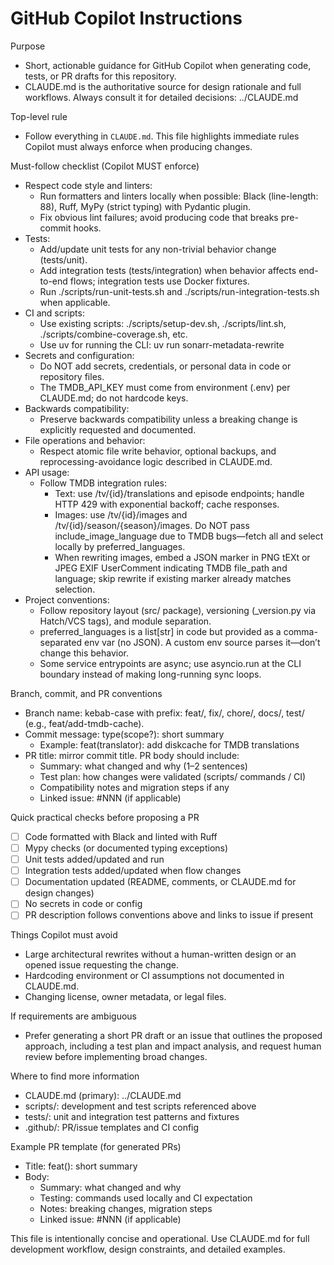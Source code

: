 # GitHub Copilot Instructions

Purpose
- Short, actionable guidance for GitHub Copilot when generating code, tests, or PR drafts for this repository.
- CLAUDE.md is the authoritative source for design rationale and full workflows. Always consult it for detailed decisions: ../CLAUDE.md

Top-level rule
- Follow everything in `CLAUDE.md`. This file highlights immediate rules Copilot must always enforce when producing changes.

Must-follow checklist (Copilot MUST enforce)
- Respect code style and linters:
  - Run formatters and linters locally when possible: Black (line-length: 88), Ruff, MyPy (strict typing) with Pydantic plugin.
  - Fix obvious lint failures; avoid producing code that breaks pre-commit hooks.
- Tests:
  - Add/update unit tests for any non-trivial behavior change (tests/unit).
  - Add integration tests (tests/integration) when behavior affects end-to-end flows; integration tests use Docker fixtures.
  - Run ./scripts/run-unit-tests.sh and ./scripts/run-integration-tests.sh when applicable.
- CI and scripts:
  - Use existing scripts: ./scripts/setup-dev.sh, ./scripts/lint.sh, ./scripts/combine-coverage.sh, etc.
  - Use uv for running the CLI: uv run sonarr-metadata-rewrite
- Secrets and configuration:
  - Do NOT add secrets, credentials, or personal data in code or repository files.
  - The TMDB_API_KEY must come from environment (.env) per CLAUDE.md; do not hardcode keys.
- Backwards compatibility:
  - Preserve backwards compatibility unless a breaking change is explicitly requested and documented.
- File operations and behavior:
  - Respect atomic file write behavior, optional backups, and reprocessing-avoidance logic described in CLAUDE.md.
- API usage:
  - Follow TMDB integration rules:
    - Text: use /tv/{id}/translations and episode endpoints; handle HTTP 429 with exponential backoff; cache responses.
    - Images: use /tv/{id}/images and /tv/{id}/season/{season}/images. Do NOT pass include_image_language due to TMDB bugs—fetch all and select locally by preferred_languages.
    - When rewriting images, embed a JSON marker in PNG tEXt or JPEG EXIF UserComment indicating TMDB file_path and language; skip rewrite if existing marker already matches selection.
- Project conventions:
  - Follow repository layout (src/ package), versioning (_version.py via Hatch/VCS tags), and module separation.
  - preferred_languages is a list[str] in code but provided as a comma-separated env var (no JSON). A custom env source parses it—don’t change this behavior.
  - Some service entrypoints are async; use asyncio.run at the CLI boundary instead of making long-running sync loops.

Branch, commit, and PR conventions
- Branch name: kebab-case with prefix: feat/, fix/, chore/, docs/, test/ (e.g., feat/add-tmdb-cache).
- Commit message: type(scope?): short summary
  - Example: feat(translator): add diskcache for TMDB translations
- PR title: mirror commit title. PR body should include:
  - Summary: what changed and why (1–2 sentences)
  - Test plan: how changes were validated (scripts/ commands / CI)
  - Compatibility notes and migration steps if any
  - Linked issue: #NNN (if applicable)

Quick practical checks before proposing a PR
- [ ] Code formatted with Black and linted with Ruff
- [ ] Mypy checks (or documented typing exceptions)
- [ ] Unit tests added/updated and run
- [ ] Integration tests added/updated when flow changes
- [ ] Documentation updated (README, comments, or CLAUDE.md for design changes)
- [ ] No secrets in code or config
- [ ] PR description follows conventions above and links to issue if present

Things Copilot must avoid
- Large architectural rewrites without a human-written design or an opened issue requesting the change.
- Hardcoding environment or CI assumptions not documented in CLAUDE.md.
- Changing license, owner metadata, or legal files.

If requirements are ambiguous
- Prefer generating a short PR draft or an issue that outlines the proposed approach, including a test plan and impact analysis, and request human review before implementing broad changes.

Where to find more information
- CLAUDE.md (primary): ../CLAUDE.md
- scripts/: development and test scripts referenced above
- tests/: unit and integration test patterns and fixtures
- .github/: PR/issue templates and CI config

Example PR template (for generated PRs)
- Title: feat(<scope>): short summary
- Body:
  - Summary: what changed and why
  - Testing: commands used locally and CI expectation
  - Notes: breaking changes, migration steps
  - Linked issue: #NNN (if applicable)

This file is intentionally concise and operational. Use CLAUDE.md for full development workflow, design constraints, and detailed examples.
